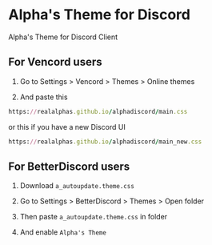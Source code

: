 # Alpha's Theme for Discord
Alpha's Theme for Discord Client

## For Vencord users
1. Go to Settings > Vencord > Themes > Online themes

2. And paste this
```ruby
https://realalphas.github.io/alphadiscord/main.css
```
or this if you have a new Discord UI
```ruby
https://realalphas.github.io/alphadiscord/main_new.css
```

## For BetterDiscord users
1. Download `a_autoupdate.theme.css`

2. Go to Settings > BetterDiscord > Themes > Open folder

3. Then paste `a_autoupdate.theme.css` in folder

4. And enable `Alpha's Theme`
